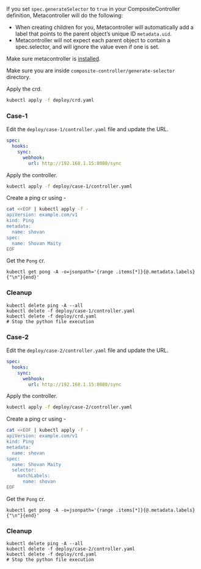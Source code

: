 If you set `spec.generateSelector` to `true` in your CompositeController definition, Metacontroller will do the following:

- When creating children for you, Metacontroller will automatically add a label that points to the parent object’s unique ID `metadata.uid`.
- Metacontroller will not expect each parent object to contain a spec.selector, and will ignore the value even if one is set.

Make sure metacontroller is [installed](https://github.com/shovanmaity/metacontroller-by-example/tree/master/metacontroller).

Make sure you are inside `composite-controller/generate-selector` directory.

Apply the crd.
```bash
kubectl apply -f deploy/crd.yaml
```

### Case-1
Edit the `deploy/case-1/controller.yaml` file and update the URL.
```yaml
spec:
  hooks:
    sync:
      webhook:
        url: http://192.168.1.15:8080/sync
```
Apply the controller.
```bash
kubectl apply -f deploy/case-1/controller.yaml
```
Create a ping cr using -
```bash
cat <<EOF | kubectl apply -f -
apiVersion: example.com/v1
kind: Ping
metadata:
  name: shovan
spec:
  name: Shovan Maity
EOF
```
Get the `Pong` cr.
```
kubectl get pong -A -o=jsonpath='{range .items[*]}{@.metadata.labels}{"\n"}{end}'
```

### Cleanup
```
kubectl delete ping -A --all
kubectl delete -f deploy/case-1/controller.yaml
kubectl delete -f deploy/crd.yaml
# Stop the python file execution
```

### Case-2
Edit the `deploy/case-2/controller.yaml` file and update the URL.
```yaml
spec:
  hooks:
    sync:
      webhook:
        url: http://192.168.1.15:8080/sync
```
Apply the controller.
```bash
kubectl apply -f deploy/case-2/controller.yaml
```
Create a ping cr using -
```bash
cat <<EOF | kubectl apply -f -
apiVersion: example.com/v1
kind: Ping
metadata:
  name: shovan
spec:
  name: Shovan Maity
  selector:
    matchLabels:
      name: shovan
EOF
```
Get the `Pong` cr.
```
kubectl get pong -A -o=jsonpath='{range .items[*]}{@.metadata.labels}{"\n"}{end}'
```

### Cleanup
```
kubectl delete ping -A --all
kubectl delete -f deploy/case-2/controller.yaml
kubectl delete -f deploy/crd.yaml
# Stop the python file execution
```
